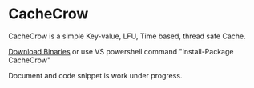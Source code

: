 # CacheCrow
CacheCrow is a simple Key-value, LFU, Time based, thread safe Cache.

[Download Binaries](https://www.nuget.org/packages/CacheCrow) or use VS powershell command "Install-Package CacheCrow"

Document and code snippet is work under progress.
